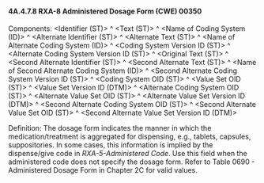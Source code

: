 #### 4A.4.7.8 RXA-8 Administered Dosage Form (CWE) 00350

Components: &lt;Identifier (ST)> ^ &lt;Text (ST)> ^ &lt;Name of Coding System (ID)> ^ &lt;Alternate Identifier (ST)> ^ &lt;Alternate Text (ST)> ^ &lt;Name of Alternate Coding System (ID)> ^ &lt;Coding System Version ID (ST)> ^ &lt;Alternate Coding System Version ID (ST)> ^ &lt;Original Text (ST)> ^ &lt;Second Alternate Identifier (ST)> ^ &lt;Second Alternate Text (ST)> ^ &lt;Name of Second Alternate Coding System (ID)> ^ &lt;Second Alternate Coding System Version ID (ST)> ^ &lt;Coding System OID (ST)> ^ &lt;Value Set OID (ST)> ^ &lt;Value Set Version ID (DTM)> ^ &lt;Alternate Coding System OID (ST)> ^ &lt;Alternate Value Set OID (ST)> ^ &lt;Alternate Value Set Version ID (DTM)> ^ &lt;Second Alternate Coding System OID (ST)> ^ &lt;Second Alternate Value Set OID (ST)> ^ &lt;Second Alternate Value Set Version ID (DTM)>

Definition: The dosage form indicates the manner in which the medication/treatment is aggregated for dispensing, e.g., tablets, capsules, suppositories. In some cases, this information is implied by the dispense/give code in _RXA-5-Administered Code_. Use this field when the administered code does not specify the dosage form. Refer to Table 0690 - Administered Dosage Form in Chapter 2C for valid values.
